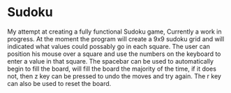 # Sudoku
My attempt at creating a fully functional Sudoku game, Currently a work in progress.
At the moment the program will create a 9x9 sudoku grid and will indicated what values could possably go in each square.
The user can position his mouse over a square and use the numbers on the keyboard to enter a value in that square.
The spacebar can be used to automatically begin to fill the board, will fill the board the majority of the time, if it does not, then z key can be pressed 
to undo the moves and try again. The r key can also be used to reset the board.

